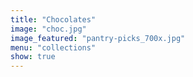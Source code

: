 ```yaml
---
title: "Chocolates"
image: "choc.jpg"
image_featured: "pantry-picks_700x.jpg"
menu: "collections"
show: true
---
```

